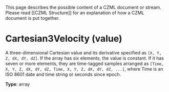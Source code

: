 This page describes the possible content of a CZML document or stream. Please read [[CZML Structure]] for an explanation of how a CZML document is put together.

# Cartesian3Velocity (value)

A three-dimensional Cartesian value and its derivative specified as `[X, Y, Z, dX, dY, dZ]`. If the array has six elements, the value is constant. If it has seven or more elements, they are time-tagged samples arranged as `[Time, X, Y, Z, dX, dY, dZ, Time, X, Y, Z, dX, dY, dZ, ...]`, where Time is an ISO 8601 date and time string or seconds since epoch.

**Type**: array

